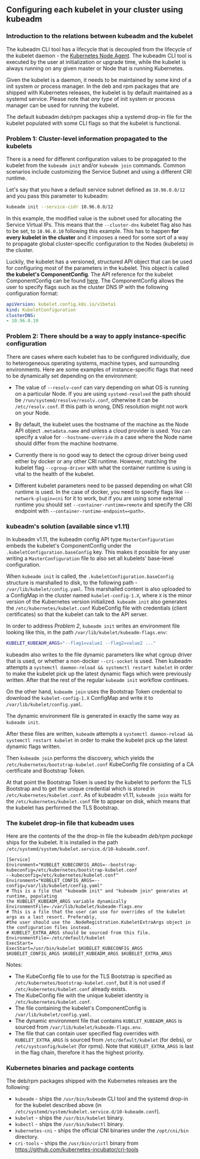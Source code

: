 ## Configuring each kubelet in your cluster using kubeadm

### Introduction to the relations between kubeadm and the kubelet

The kubeadm CLI tool has a lifecycle that is decoupled from the lifecycle
of the kubelet daemon - the [Kubernetes Node Agent](/docs/reference/command-line-tools-reference/kubelet).
The kubeadm CLI tool is executed by the user at initialization or upgrade time, while the kubelet is always
running on any given master or Node that is running Kubernetes.

Given the kubelet is a daemon, it needs to be maintained by some kind of a init system or process manager.
In the deb and rpm packages that are shipped with Kubernetes releases, the kubelet is by default maintained
as a systemd service. Please note that _any type_ of init system or process manager can be used for running the kubelet.

The default kubeadm deb/rpm packages ship a systemd drop-in file for the kubelet populated with
some CLI flags so that the kubelet is functional.

### Problem 1: Cluster-level information propagated to the kubelets

There is a need for different configuration values to be propagated to the kubelet from the
`kubeadm init` and/or `kubeadm join` commands. Common scenarios include customizing the Service
Subnet and using a different CRI runtime.

Let's say that you have a default service subnet defined as `10.96.0.0/12` and you pass this parameter to kubeadm:
```bash
kubeadm init --service-cidr 10.96.0.0/12
```

In this example, the modified value is the subnet used for allocating the Service Virtual IPs.
This means that the `--cluster-dns` kubelet flag also has to be set, to `10.96.0.10` following this example.
This has to happen **for every kubelet in the cluster** and it imposes a need for some sort of a way to propagate
global cluster-specific configuration to the Nodes (kubelets) in the cluster.

Luckily, the kubelet has a versioned, structured API object that can be used for configuring most of the
parameters in the kubelet. This object is called **the kubelet's ComponentConfig**. The API reference for the
kubelet ComponentConfig can be found [here](https://godoc.org/k8s.io/kubernetes/pkg/kubelet/apis/kubeletconfig#KubeletConfiguration).
The ComponentConfig allows the user to specify flags such as the cluster DNS IP with the following configuration format:
```yaml
apiVersion: kubelet.config.k8s.io/v1beta1
kind: KubeletConfiguration
clusterDNS:
- 10.96.0.10
```

### Problem 2: There should be a way to apply instance-specific configuration

There are cases where each kubelet has to be configured individually, due to heterogeneous operating systems,
machine types, and surrounding environments. Here are some examples of instance-specific flags that need to be dynamically
set depending on the environment:
- The value of `--resolv-conf` can vary depending on what OS is running on a particular Node. If you are using
`systemd-resolved` the path should be `/run/systemd/resolve/resolv.conf`, otherwise it can be `/etc/resolv.conf`.
If this path is wrong, DNS resolution might not work on your Node.

- By default, the kubelet uses the hostname of the machine as the Node API object `.metadata.name` and unless
a cloud provider is used. You can specify a value for `--hostname-override` in a case where the Node name should differ
from the machine hostname.

- Currently there is no good way to detect the cgroup driver being used either by docker or any other CRI runtime.
However, matching the kubelet flag `--cgroup-driver` with what the container runtime is using is vital to the health
of the kubelet.

- Different kubelet parameters need to be passed depending on what CRI runtime is used. In the case of docker,
you need to specify flags like `--network-plugin=cni` for it to work, but if you are using some external runtime
you should set `--container-runtime=remote` and specify the CRI endpoint with `--container-runtime-endpoint=<path>`.

### kubeadm's solution (available since v1.11)

In kubeadm v1.11, the kubeadm config API type `MasterConfiguration` embeds the kubelet's ComponentConfig under
the `.kubeletConfiguration.baseConfig` key. This makes it possible for any user writing a `MasterConfiguration`
file to also set all kubelets' base-level configuration.

When `kubeadm init` is called, the `.kubeletConfiguration.baseConfig`  structure is marshalled to disk, to the
following path - `/var/lib/kubelet/config.yaml`. This marshalled content is also uploaded to a ConfigMap in the cluster
named `kubelet-config-1.X`, where `X` is the minor version of the Kubernetes version initialized. `kubeadm init` also
generates the `/etc/kubernetes/kubelet.conf` KubeConfig file with credentials (client certificates) so that the kubelet
can talk to the API server.

In order to address _Problem 2_, `kubeadm init` writes an environment file looking like this, in the path
`/var/lib/kubelet/kubeadm-flags.env`:
```bash
KUBELET_KUBEADM_ARGS="--flag1=value1 --flag2=value2 ..."
```

kubeadm also writes to the file dynamic parameters like what cgroup driver that is used, or whether a non-docker
`--cri-socket` is used. Then kubeadm attempts a `systemctl daemon-reload && systemctl restart kubelet` in order
to make the kubelet pick up the latest dynamic flags which were previously written. After that the rest of the regular
`kubeadm init` workflow continues.

On the other hand, `kubeadm join` uses the Bootstrap Token credential to download the `kubelet-config-1.X` ConfigMap
and write it to `/var/lib/kubelet/config.yaml`.

The dynamic environment file is generated in exactly the same way as `kubeadm init`.

After these files are written, `kubeadm` attempts a `systemctl daemon-reload && systemctl restart kubelet` in order
to make the kubelet pick up the latest dynamic flags written.

Then `kubeadm join` performs the discovery, which yields the `/etc/kubernetes/bootstrap-kubelet.conf` KubeConfig
file consisting of a CA certificate and Bootstrap Token.

At that point the Bootstrap Token is used by the kubelet to perform the TLS Bootstrap and to get the unique credential which
is stored in `/etc/kubernetes/kubelet.conf`. As of kubeadm v1.11, `kubeadm join` waits for the `/etc/kubernetes/kubelet.conf`
file to appear on disk, which means that the kubelet has performed the TLS Bootstrap.

###  The kubelet drop-in file that kubeadm uses
Here are the contents of the the drop-in file the kubeadm _deb/rpm package_ ships for the kubelet. It is installed in
the path `/etc/systemd/system/kubelet.service.d/10-kubeadm.conf`.

```
[Service]
Environment="KUBELET_KUBECONFIG_ARGS=--bootstrap-kubeconfig=/etc/kubernetes/bootstrap-kubelet.conf
--kubeconfig=/etc/kubernetes/kubelet.conf"
Environment="KUBELET_CONFIG_ARGS=--config=/var/lib/kubelet/config.yaml"
# This is a file that "kubeadm init" and "kubeadm join" generates at runtime, populating
the KUBELET_KUBEADM_ARGS variable dynamically
EnvironmentFile=-/var/lib/kubelet/kubeadm-flags.env
# This is a file that the user can use for overrides of the kubelet args as a last resort. Preferably,
#the user should use the .NodeRegistration.KubeletExtraArgs object in the configuration files instead.
# KUBELET_EXTRA_ARGS should be sourced from this file.
EnvironmentFile=-/etc/default/kubelet
ExecStart=
ExecStart=/usr/bin/kubelet $KUBELET_KUBECONFIG_ARGS $KUBELET_CONFIG_ARGS $KUBELET_KUBEADM_ARGS $KUBELET_EXTRA_ARGS
```


Notes:
- The KubeConfig file to use for the TLS Bootstrap is specified as `/etc/kubernetes/bootstrap-kubelet.conf`,
but it is not used if `/etc/kubernetes/kubelet.conf` already exists.
- The KubeConfig file with the unique kubelet identity is `/etc/kubernetes/kubelet.conf`.
- The file containing the kubelet's ComponentConfig is `/var/lib/kubelet/config.yaml`.
- The dynamic environment file that contains `KUBELET_KUBEADM_ARGS` is sourced from `/var/lib/kubelet/kubeadm-flags.env`.
- The file that can contain user specified flag overrides with `KUBELET_EXTRA_ARGS` is sourced from `/etc/default/kubelet`
(for debs), or `/etc/systconfig/kubelet` (for rpms). Note that `KUBELET_EXTRA_ARGS` is last in the flag chain,
therefore it has the highest priority.

### Kubernetes binaries and package contents

The deb/rpm packages shipped with the Kubernetes releases are the following:
- `kubeadm` - ships the `/usr/bin/kubeadm` CLI tool and the systemd drop-in for the kubelet described above
(in `/etc/systemd/system/kubelet.service.d/10-kubeadm.conf`).
- `kubelet` - ships the `/usr/bin/kubelet` binary.
- `kubectl` - ships the `/usr/bin/kubectl` binary.
- `kubernetes-cni` - ships the official CNI binaries under the `/opt/cni/bin` directory.
- `cri-tools` - ships the `/usr/bin/crictl` binary from https://github.com/kubernetes-incubator/cri-tools
